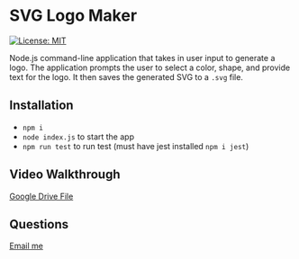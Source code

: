 # SVG Logo Maker
[![License: MIT](https://img.shields.io/badge/License-MIT-yellow.svg)](https://opensource.org/licenses/MIT)

Node.js command-line application that takes in user input to generate a logo. The application prompts the user to select a color, shape, and provide text for the logo. It then saves the generated SVG to a `.svg` file.

## Installation

- `npm i` 
- `node index.js` to start the app
- `npm run test` to run test (must have jest installed `npm i jest`)

## Video Walkthrough
[Google Drive File](https://drive.google.com/file/d/19FD4LpsiD1od9QxWqtk-oV3Z6U-jJyXG/view)

## Questions 
[Email me](mailto:saniyya.mcclendon@gmail.com)